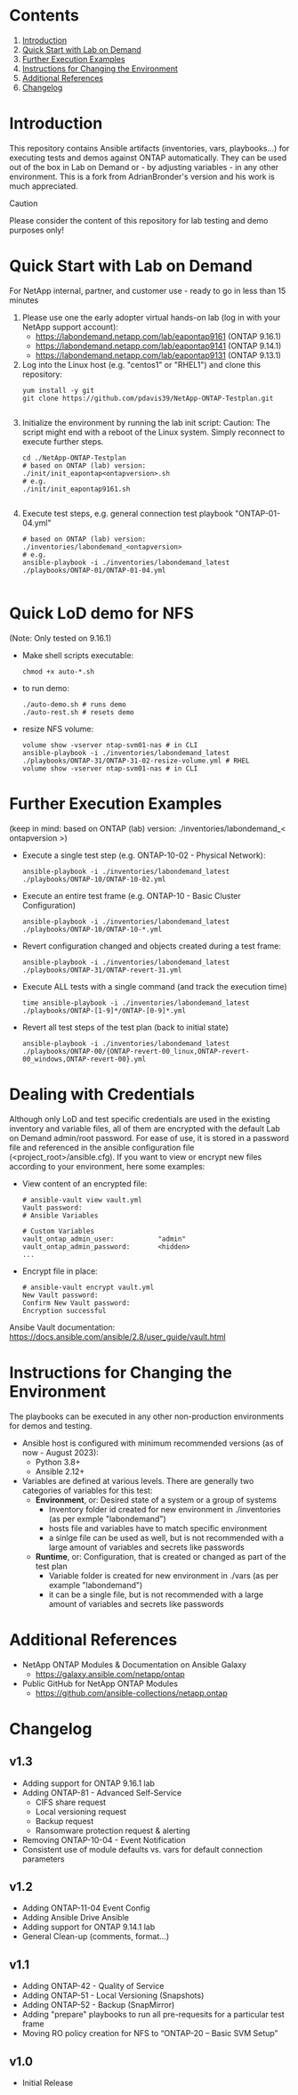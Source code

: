 # Contents
1. [Introduction](#Introduction)
2. [Quick Start with Lab on Demand](#Quick-Start-with-Lab-on-Demand)
3. [Further Execution Examples](#Further-Execution-Examples)
4. [Instructions for Changing the Environment](#Instructions-for-Changing-the-Environment)
5. [Additional References](#Additional-References)
6. [Changelog](#Changelog)


# Introduction
This repository contains Ansible artifacts (inventories, vars, playbooks...) for executing tests and demos against ONTAP automatically.
They can be used out of the box in Lab on Demand or - by adjusting variables - in any other environment.
This is a fork from AdrianBronder's version and his work is much appreciated.

> [!CAUTION]
> Please consider the content of this repository for lab testing and demo purposes only!

# Quick Start with Lab on Demand
For NetApp internal, partner, and customer use - ready to go in less than 15 minutes
1. Please use one the early adopter virtual hands-on lab (log in with your NetApp support account):
   - https://labondemand.netapp.com/lab/eapontap9161 (ONTAP 9.16.1)
   - https://labondemand.netapp.com/lab/eapontap9141 (ONTAP 9.14.1)
   - https://labondemand.netapp.com/lab/eapontap9131 (ONTAP 9.13.1)
2. Log into the Linux host (e.g. "centos1" or "RHEL1") and clone this repository:
   ```
   yum install -y git
   git clone https://github.com/pdavis39/NetApp-ONTAP-Testplan.git

   
   ```
3. Initialize the environment by running the lab init script:
   Caution: The script might end with a reboot of the Linux system. Simply reconnect to execute further steps.
   ```
   cd ./NetApp-ONTAP-Testplan
   # based on ONTAP (lab) version: ./init/init_eapontap<ontapversion>.sh
   # e.g.
   ./init/init_eapontap9161.sh

   
   ```
4. Execute test steps, e.g. general connection test playbook "ONTAP-01-04.yml"
   ```
   # based on ONTAP (lab) version: ./inventories/labondemand_<ontapversion>
   # e.g.
   ansible-playbook -i ./inventories/labondemand_latest ./playbooks/ONTAP-01/ONTAP-01-04.yml

   
   ```
# Quick LoD demo for NFS
(Note: Only tested on 9.16.1)

- Make shell scripts executable:
  ```
  chmod +x auto-*.sh

  ```
- to run demo:
  ```
  ./auto-demo.sh # runs demo
  ./auto-rest.sh # resets demo

  ```
- resize NFS volume:
  ```
  volume show -vserver ntap-svm01-nas # in CLI
  ansible-playbook -i ./inventories/labondemand_latest ./playbooks/ONTAP-31/ONTAP-31-02-resize-volume.yml # RHEL
  volume show -vserver ntap-svm01-nas # in CLI

  ```

# Further Execution Examples
(keep in mind: based on ONTAP (lab) version: ./inventories/labondemand_< ontapversion >)
- Execute a single test step (e.g. ONTAP-10-02 - Physical Network):
  ```
  ansible-playbook -i ./inventories/labondemand_latest ./playbooks/ONTAP-10/ONTAP-10-02.yml

  ```
- Execute an entire test frame (e.g. ONTAP-10 - Basic Cluster Configuration)
  ```
  ansible-playbook -i ./inventories/labondemand_latest ./playbooks/ONTAP-10/ONTAP-10-*.yml

  ```
- Revert configuration changed and objects created during a test frame:
  ```
  ansible-playbook -i ./inventories/labondemand_latest ./playbooks/ONTAP-31/ONTAP-revert-31.yml

  ```
- Execute ALL tests with a single command (and track the execution time)
  ```
  time ansible-playbook -i ./inventories/labondemand_latest ./playbooks/ONTAP-[1-9]*/ONTAP-[0-9]*.yml

  ```
- Revert all test steps of the test plan (back to initial state)
  ```
  ansible-playbook -i ./inventories/labondemand_latest ./playbooks/ONTAP-00/{ONTAP-revert-00_linux,ONTAP-revert-00_windows,ONTAP-revert-00}.yml

  ```


# Dealing with Credentials
Although only LoD and test specific credentials are used in the existing inventory and variable files, all of them are encrypted with the default Lab on Demand admin/root password. For ease of use, it is stored in a password file and referenced in the ansible configuration file (<project_root>/ansible.cfg). If you want to view or encrypt new files according to your environment, here some examples:
- View content of an encrypted file:
  ```
  # ansible-vault view vault.yml
  Vault password:
  # Ansible Variables
  
  # Custom Variables
  vault_ontap_admin_user:           "admin"
  vault_ontap_admin_password:       <hidden>
  ...
  ```
- Encrypt file in place:
  ```
  # ansible-vault encrypt vault.yml
  New Vault password:
  Confirm New Vault password:
  Encryption successful
  ```
Ansibe Vault documentation:
https://docs.ansible.com/ansible/2.8/user_guide/vault.html


# Instructions for Changing the Environment
The playbooks can be executed in any other non-production environments for demos and testing.
* Ansible host is configured with minimum recommended versions (as of now - August 2023):
  - Python 3.8+
  - Ansible 2.12+
* Variables are defined at various levels. There are generally two categories of variables for this test:
  * **Environment**, or: Desired state of a system or a group of systems
    * Inventory folder id created for new environment in ./inventories (as per exmple "labondemand")
    * hosts file and variables have to match specific environment
    * a sinlge file can be used as well, but is not recommended with a large amount of variables and secrets like passwords
  * **Runtime**, or: Configuration, that is created or changed as part of the test plan
    * Variable folder is created for new environment in ./vars (as per example "labondemand")
    * it can be a single file, but is not recommended with a large amount of variables and secrets like passwords


# Additional References
* NetApp ONTAP Modules & Documentation on Ansible Galaxy
  * https://galaxy.ansible.com/netapp/ontap
* Public GitHub for NetApp ONTAP Modules
  * https://github.com/ansible-collections/netapp.ontap


# Changelog
## v1.3
* Adding support for ONTAP 9.16.1 lab
* Adding ONTAP-81 - Advanced Self-Service
  * CIFS share request
  * Local versioning request
  * Backup request
  * Ransomware protection request & alerting
* Removing ONTAP-10-04 - Event Notification
* Consistent use of module defaults vs. vars for default connection parameters

## v1.2
* Adding ONTAP-11-04  Event Config
* Adding Ansible Drive Ansible
* Adding support for ONTAP 9.14.1 lab
* General Clean-up (comments, format...)

## v1.1
* Adding ONTAP-42 - Quality of Service
* Adding ONTAP-51 - Local Versioning (Snapshots)
* Adding ONTAP-52 - Backup (SnapMirror)
* Adding "prepare" playbooks to run all pre-requesits for a particular test frame
* Moving RO policy creation for NFS to “ONTAP-20 – Basic SVM Setup”

## v1.0
* Initial Release
